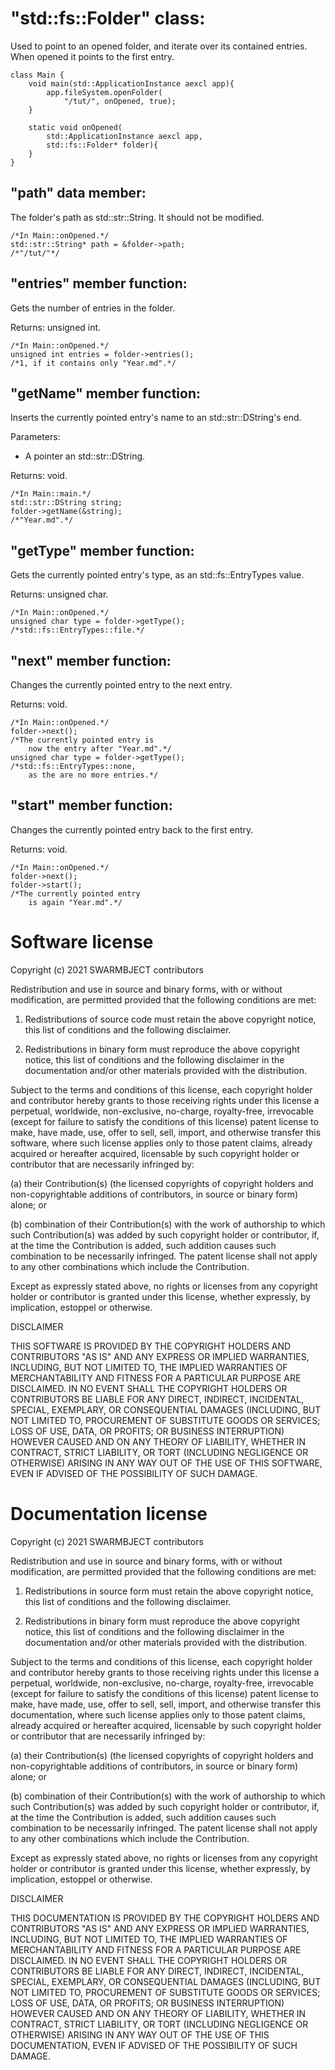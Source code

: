 # "std::fs::Folder" class:

Used to point to an opened folder, and 
iterate over its contained entries. When 
opened it points to the first entry.

```
class Main {
	void main(std::ApplicationInstance aexcl app){
		app.fileSystem.openFolder(
			"/tut/", onOpened, true);
	}
	
	static void onOpened(
		std::ApplicationInstance aexcl app,
		std::fs::Folder* folder){
	}
}
```

## "path" data member:

The folder's path as std::str::String.
It should not be modified.

```
/*In Main::onOpened.*/
std::str::String* path = &folder->path;
/*"/tut/"*/
```

## "entries" member function:

Gets the number of entries in the folder.

Returns: unsigned int.

```
/*In Main::onOpened.*/
unsigned int entries = folder->entries();
/*1, if it contains only "Year.md".*/
```

## "getName" member function:

Inserts the currently pointed entry's 
name to an std::str::DString's end.

Parameters:
* A pointer an std::str::DString.

Returns: void.

```
/*In Main::main.*/
std::str::DString string;
folder->getName(&string);
/*"Year.md".*/
```

## "getType" member function:

Gets the currently pointed entry's type, 
as an std::fs::EntryTypes value.

Returns: unsigned char.

```
/*In Main::onOpened.*/
unsigned char type = folder->getType();
/*std::fs::EntryTypes::file.*/
```

## "next" member function:

Changes the currently pointed 
entry to the next entry.

Returns: void.

```
/*In Main::onOpened.*/
folder->next();
/*The currently pointed entry is 
	now the entry after "Year.md".*/
unsigned char type = folder->getType();
/*std::fs::EntryTypes::none, 
	as the are no more entries.*/
```

## "start" member function:

Changes the currently pointed 
entry back to the first entry.

Returns: void.

```
/*In Main::onOpened.*/
folder->next();
folder->start();
/*The currently pointed entry 
	is again "Year.md".*/
```

# Software license

Copyright (c) 2021 SWARMBJECT contributors

Redistribution and use in source and binary forms,
with or without modification, are permitted
provided that the following conditions are met:

1. Redistributions of source code must
retain the above copyright notice, this list
of conditions and the following disclaimer.

2. Redistributions in binary form must
reproduce the above copyright notice,
this list of conditions and the following 
disclaimer in the documentation and/or other 
materials provided with the distribution.

Subject to the terms and conditions of this
license, each copyright holder and contributor
hereby grants to those receiving rights under this
license a perpetual, worldwide, non-exclusive,
no-charge, royalty-free, irrevocable (except for
failure to satisfy the conditions of this license)
patent license to make, have made, use, offer to
sell, sell, import, and otherwise transfer this
software, where such license applies only to
those patent claims, already acquired or hereafter
acquired, licensable by such copyright holder or
contributor that are necessarily infringed by:

(a) their Contribution(s) (the licensed
copyrights of copyright holders and
non-copyrightable additions of contributors,
in source or binary form) alone; or

(b) combination of their Contribution(s)
with the work of authorship to which such
Contribution(s) was added by such copyright
holder or contributor, if, at the time the
Contribution is added, such addition causes
such combination to be necessarily infringed.
The patent license shall not apply to any other
combinations which include the Contribution.

Except as expressly stated above, no rights or
licenses from any copyright holder or contributor
is granted under this license, whether expressly,
by implication, estoppel or otherwise.

DISCLAIMER

THIS SOFTWARE IS PROVIDED BY THE COPYRIGHT HOLDERS
AND CONTRIBUTORS "AS IS" AND ANY EXPRESS OR
IMPLIED WARRANTIES, INCLUDING, BUT NOT LIMITED TO,
THE IMPLIED WARRANTIES OF MERCHANTABILITY AND
FITNESS FOR A PARTICULAR PURPOSE ARE DISCLAIMED.
IN NO EVENT SHALL THE COPYRIGHT HOLDERS OR
CONTRIBUTORS BE LIABLE FOR ANY DIRECT, INDIRECT,
INCIDENTAL, SPECIAL, EXEMPLARY, OR CONSEQUENTIAL
DAMAGES (INCLUDING, BUT NOT LIMITED TO,
PROCUREMENT OF SUBSTITUTE GOODS OR SERVICES;
LOSS OF USE, DATA, OR PROFITS; OR BUSINESS
INTERRUPTION) HOWEVER CAUSED AND ON ANY THEORY OF
LIABILITY, WHETHER IN CONTRACT, STRICT LIABILITY,
OR TORT (INCLUDING NEGLIGENCE OR OTHERWISE)
ARISING IN ANY WAY OUT OF THE USE OF THIS
SOFTWARE, EVEN IF ADVISED OF THE POSSIBILITY OF
SUCH DAMAGE.

# Documentation license

Copyright (c) 2021 SWARMBJECT contributors

Redistribution and use in source and binary forms,
with or without modification, are permitted
provided that the following conditions are met:

1. Redistributions in source form must
retain the above copyright notice, this list
of conditions and the following disclaimer.

2. Redistributions in binary form must
reproduce the above copyright notice,
this list of conditions and the following 
disclaimer in the documentation and/or other 
materials provided with the distribution.

Subject to the terms and conditions of this
license, each copyright holder and contributor
hereby grants to those receiving rights under this
license a perpetual, worldwide, non-exclusive,
no-charge, royalty-free, irrevocable (except for
failure to satisfy the conditions of this license)
patent license to make, have made, use, offer to
sell, sell, import, and otherwise transfer this
documentation, where such license applies only to
those patent claims, already acquired or hereafter
acquired, licensable by such copyright holder or
contributor that are necessarily infringed by:

(a) their Contribution(s) (the licensed
copyrights of copyright holders and
non-copyrightable additions of contributors,
in source or binary form) alone; or

(b) combination of their Contribution(s)
with the work of authorship to which such
Contribution(s) was added by such copyright
holder or contributor, if, at the time the
Contribution is added, such addition causes
such combination to be necessarily infringed.
The patent license shall not apply to any other
combinations which include the Contribution.

Except as expressly stated above, no rights or
licenses from any copyright holder or contributor
is granted under this license, whether expressly,
by implication, estoppel or otherwise.

DISCLAIMER

THIS DOCUMENTATION IS PROVIDED BY THE COPYRIGHT HOLDERS
AND CONTRIBUTORS "AS IS" AND ANY EXPRESS OR
IMPLIED WARRANTIES, INCLUDING, BUT NOT LIMITED TO,
THE IMPLIED WARRANTIES OF MERCHANTABILITY AND
FITNESS FOR A PARTICULAR PURPOSE ARE DISCLAIMED.
IN NO EVENT SHALL THE COPYRIGHT HOLDERS OR
CONTRIBUTORS BE LIABLE FOR ANY DIRECT, INDIRECT,
INCIDENTAL, SPECIAL, EXEMPLARY, OR CONSEQUENTIAL
DAMAGES (INCLUDING, BUT NOT LIMITED TO,
PROCUREMENT OF SUBSTITUTE GOODS OR SERVICES;
LOSS OF USE, DATA, OR PROFITS; OR BUSINESS
INTERRUPTION) HOWEVER CAUSED AND ON ANY THEORY OF
LIABILITY, WHETHER IN CONTRACT, STRICT LIABILITY,
OR TORT (INCLUDING NEGLIGENCE OR OTHERWISE)
ARISING IN ANY WAY OUT OF THE USE OF THIS
DOCUMENTATION, EVEN IF ADVISED OF THE POSSIBILITY OF
SUCH DAMAGE.